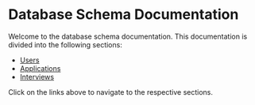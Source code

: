 # Database Schema Documentation

Welcome to the database schema documentation. This documentation is divided into the following sections:

- [Users](users.md)
- [Applications](applications.md)
- [Interviews](interviews.md)

Click on the links above to navigate to the respective sections.
